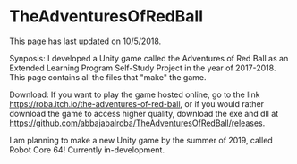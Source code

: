 # TheAdventuresOfRedBall
This page has last updated on 10/5/2018.

Synposis: I developed a Unity game called the Adventures of Red Ball as an Extended Learning Program Self-Study Project in the year of 2017-2018. This page contains all the files that "make" the game. 

Download: If you want to play the game hosted online, go to the link https://roba.itch.io/the-adventures-of-red-ball, or if you would rather download the game to access higher quality, download the exe and dll at https://github.com/abbajabalroba/TheAdventuresOfRedBall/releases.

I am planning to make a new Unity game by the summer of 2019, called Robot Core 64! Currently in-development.
